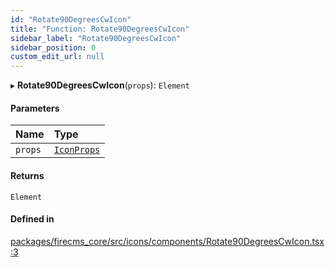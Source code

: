 ```yaml
---
id: "Rotate90DegreesCwIcon"
title: "Function: Rotate90DegreesCwIcon"
sidebar_label: "Rotate90DegreesCwIcon"
sidebar_position: 0
custom_edit_url: null
---
```


▸ **Rotate90DegreesCwIcon**(`props`): `Element`

#### Parameters

| Name | Type |
| :------ | :------ |
| `props` | [`IconProps`](../types/IconProps.md) |

#### Returns

`Element`

#### Defined in

[packages/firecms_core/src/icons/components/Rotate90DegreesCwIcon.tsx:3](https://github.com/FireCMSco/firecms/blob/d45f3739/packages/firecms_core/src/icons/components/Rotate90DegreesCwIcon.tsx#L3)
